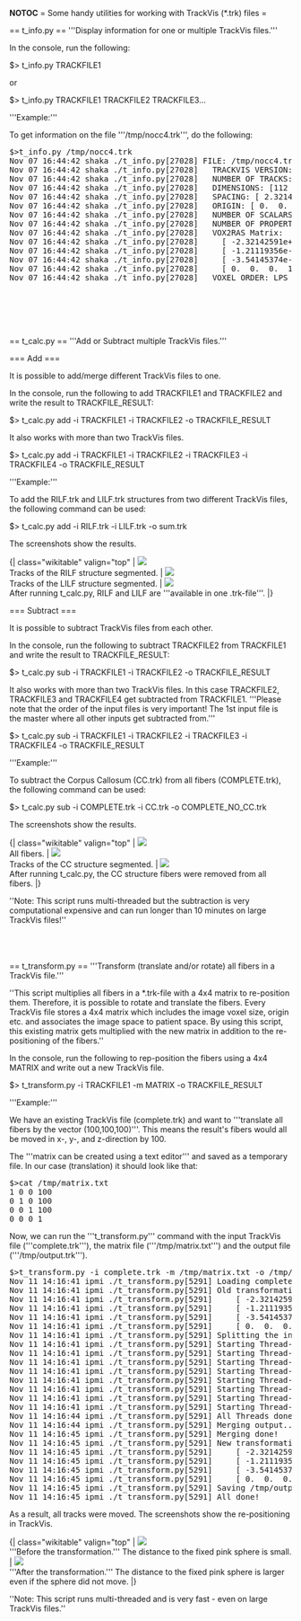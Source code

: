 __NOTOC__
= Some handy utilities for working with TrackVis (*.trk) files =

== t_info.py ==
'''Display information for one or multiple TrackVis files.'''

In the console, run the following:

 $> t_info.py TRACKFILE1

or

 $> t_info.py TRACKFILE1 TRACKFILE2 TRACKFILE3...

'''Example:'''

To get information on the file '''/tmp/nocc4.trk''', do the following:
<pre>
$>t_info.py /tmp/nocc4.trk
Nov 07 16:44:42 shaka ./t_info.py[27028] FILE: /tmp/nocc4.trk
Nov 07 16:44:42 shaka ./t_info.py[27028]   TRACKVIS VERSION: 2
Nov 07 16:44:42 shaka ./t_info.py[27028]   NUMBER OF TRACKS: 81559
Nov 07 16:44:42 shaka ./t_info.py[27028]   DIMENSIONS: [112 112  84]
Nov 07 16:44:42 shaka ./t_info.py[27028]   SPACING: [ 2.32142854  2.32142854  2.        ]
Nov 07 16:44:42 shaka ./t_info.py[27028]   ORIGIN: [ 0.  0.  0.]
Nov 07 16:44:42 shaka ./t_info.py[27028]   NUMBER OF SCALARS: 0
Nov 07 16:44:42 shaka ./t_info.py[27028]   NUMBER OF PROPERTIES: 0
Nov 07 16:44:42 shaka ./t_info.py[27028]   VOX2RAS Matrix:
Nov 07 16:44:42 shaka ./t_info.py[27028]     [ -2.32142591e+00  -1.21119356e-05  -3.05109867e-03   1.28114685e+02]
Nov 07 16:44:42 shaka ./t_info.py[27028]     [ -1.21119356e-05  -2.32137418e+00   1.36800176e-02   1.29665146e+02]
Nov 07 16:44:42 shaka ./t_info.py[27028]     [ -3.54145374e-03   1.58785917e-02   1.99995089e+00  -3.45956192e+01]
Nov 07 16:44:42 shaka ./t_info.py[27028]     [ 0.  0.  0.  1.]
Nov 07 16:44:42 shaka ./t_info.py[27028]   VOXEL ORDER: LPS
</pre>
<br>
<br>
<br>
<br>

== t_calc.py ==
'''Add or Subtract multiple TrackVis files.'''

=== Add ===

It is possible to add/merge different TrackVis files to one.

In the console, run the following to add TRACKFILE1 and TRACKFILE2 and write the result to TRACKFILE_RESULT:

 $> t_calc.py add -i TRACKFILE1 -i TRACKFILE2 -o TRACKFILE_RESULT

It also works with more than two TrackVis files.

 $> t_calc.py add -i TRACKFILE1 -i TRACKFILE2 -i TRACKFILE3 -i TRACKFILE4 -o TRACKFILE_RESULT

'''Example:'''

To add the RILF.trk and LILF.trk structures from two different TrackVis files, the following command can be used:

 $> t_calc.py add -i RILF.trk -i LILF.trk -o sum.trk

The screenshots show the results.

{| class="wikitable" valign="top"
| <img src="http://fnndsc.github.com/gfx/trkutils/RILF.png"><br>Tracks of the RILF structure segmented.
| <img src="http://fnndsc.github.com/gfx/trkutils/LILF.png"><br>Tracks of the LILF structure segmented.
| <img src="http://fnndsc.github.com/gfx/trkutils/sum.png"><br>After running t_calc.py, RILF and LILF are '''available in one .trk-file'''.
|}

=== Subtract ===

It is possible to subtract TrackVis files from each other.

In the console, run the following to subtract TRACKFILE2 from TRACKFILE1 and write the result to TRACKFILE_RESULT:

 $> t_calc.py sub -i TRACKFILE1 -i TRACKFILE2 -o TRACKFILE_RESULT

It also works with more than two TrackVis files. In this case TRACKFILE2, TRACKFILE3 and TRACKFILE4 get subtracted from TRACKFILE1. '''Please note that the order of the input files is very important! The 1st input file is the master where all other inputs get subtracted from.'''

 $> t_calc.py sub -i TRACKFILE1 -i TRACKFILE2 -i TRACKFILE3 -i TRACKFILE4 -o TRACKFILE_RESULT

'''Example:'''

To subtract the Corpus Callosum (CC.trk) from all fibers (COMPLETE.trk), the following command can be used:

 $> t_calc.py sub -i COMPLETE.trk -i CC.trk -o COMPLETE_NO_CC.trk

The screenshots show the results.

{| class="wikitable" valign="top"
| <img src="http://fnndsc.github.com/gfx/trkutils/Start.png"><br>All fibers.
| <img src="http://fnndsc.github.com/gfx/trkutils/Cc.png"><br>Tracks of the CC structure segmented.
| <img src="http://fnndsc.github.com/gfx/trkutils/Result.png"><br>After running t_calc.py, the CC structure fibers were removed from all fibers.
|}

''Note: This script runs multi-threaded but the subtraction is very computational expensive and can run longer than 10 minutes on large TrackVis files!''
<br>
<br>
<br>
<br>

== t_transform.py ==
'''Transform (translate and/or rotate) all fibers in a TrackVis file.'''

''This script multiplies all fibers in a *.trk-file with a 4x4 matrix to re-position them. Therefore, it is possible to rotate and translate the fibers. Every TrackVis file stores a 4x4 matrix which includes the image voxel size, origin etc. and associates the image space to patient space. By using this script, this existing matrix gets multiplied with the new matrix in addition to the re-positioning of the fibers.''

In the console, run the following to rep-position the fibers using a 4x4 MATRIX and write out a new TrackVis file.

 $> t_transform.py -i TRACKFILE1 -m MATRIX -o TRACKFILE_RESULT

'''Example:'''

We have an existing TrackVis file (complete.trk) and want to '''translate all fibers by the vector (100,100,100)'''. This means the result's fibers would all be moved in x-, y-, and z-direction by 100.

The '''matrix can be created using a text editor''' and saved as a temporary file. In our case (translation) it should look like that:

<pre>
$>cat /tmp/matrix.txt 
1 0 0 100
0 1 0 100
0 0 1 100
0 0 0 1
</pre>

Now, we can run the '''t_transform.py''' command with the input TrackVis file ('''complete.trk'''), the matrix file ('''/tmp/matrix.txt''') and the output file ('''/tmp/output.trk''').

<pre>
$>t_transform.py -i complete.trk -m /tmp/matrix.txt -o /tmp/output.trk
Nov 11 14:16:41 ipmi ./t_transform.py[5291] Loading complete.trk..
Nov 11 14:16:41 ipmi ./t_transform.py[5291] Old transformation matrix:
Nov 11 14:16:41 ipmi ./t_transform.py[5291]     [ -2.32142591e+00  -1.21119356e-05  -3.05109867e-03   1.28114685e+02]
Nov 11 14:16:41 ipmi ./t_transform.py[5291]     [ -1.21119356e-05  -2.32137418e+00   1.36800176e-02   1.29665146e+02]
Nov 11 14:16:41 ipmi ./t_transform.py[5291]     [ -3.54145374e-03   1.58785917e-02   1.99995089e+00  -3.45956192e+01]
Nov 11 14:16:41 ipmi ./t_transform.py[5291]     [ 0.  0.  0.  1.]
Nov 11 14:16:41 ipmi ./t_transform.py[5291] Splitting the input into 8 pieces..
Nov 11 14:16:41 ipmi ./t_transform.py[5291] Starting Thread-1...
Nov 11 14:16:41 ipmi ./t_transform.py[5291] Starting Thread-2...
Nov 11 14:16:41 ipmi ./t_transform.py[5291] Starting Thread-3...
Nov 11 14:16:41 ipmi ./t_transform.py[5291] Starting Thread-4...
Nov 11 14:16:41 ipmi ./t_transform.py[5291] Starting Thread-5...
Nov 11 14:16:41 ipmi ./t_transform.py[5291] Starting Thread-6...
Nov 11 14:16:41 ipmi ./t_transform.py[5291] Starting Thread-7...
Nov 11 14:16:41 ipmi ./t_transform.py[5291] Starting Thread-8...
Nov 11 14:16:44 ipmi ./t_transform.py[5291] All Threads done!
Nov 11 14:16:44 ipmi ./t_transform.py[5291] Merging output..
Nov 11 14:16:45 ipmi ./t_transform.py[5291] Merging done!
Nov 11 14:16:45 ipmi ./t_transform.py[5291] New transformation matrix:
Nov 11 14:16:45 ipmi ./t_transform.py[5291]     [ -2.32142591e+00  -1.21119356e-05  -3.05109867e-03  -1.04334227e+02]
Nov 11 14:16:45 ipmi ./t_transform.py[5291]     [ -1.21119356e-05  -2.32137418e+00   1.36800176e-02  -1.01105481e+02]
Nov 11 14:16:45 ipmi ./t_transform.py[5291]     [ -3.54145374e-03   1.58785917e-02   1.99995089e+00   1.66633183e+02]
Nov 11 14:16:45 ipmi ./t_transform.py[5291]     [ 0.  0.  0.  1.]
Nov 11 14:16:45 ipmi ./t_transform.py[5291] Saving /tmp/output.trk..
Nov 11 14:16:45 ipmi ./t_transform.py[5291] All done!
</pre>

As a result, all tracks were moved. The screenshots show the re-positioning in TrackVis.

{| class="wikitable" valign="top"
| <img src="http://fnndsc.github.com/gfx/trkutils/Transformbefore.png"><br>'''Before the transformation.''' The distance to the fixed pink sphere is small.
| <img src="http://fnndsc.github.com/gfx/trkutils/Transformafter.png"><br>'''After the transformation.''' The distance to the fixed pink sphere is larger even if the sphere did not move.
|}

''Note: This script runs multi-threaded and is very fast - even on large TrackVis files.''
